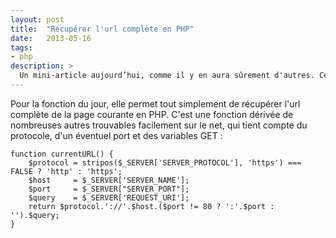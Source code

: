 ```yaml
---
layout: post
title:  "Récupérer l'url complète en PHP"
date:   2013-05-16
tags:
- php
description: >
  Un mini-article aujourd’hui, comme il y en aura sûrement d'autres. Ces articles concerneront de petites astuces, fonctions utilitaires dont je souhaite garder une version à portée de main, sans avoir a retourner le web et/ou mon bureau.
---
```


Pour la fonction du jour, elle permet tout simplement de récupérer l'url complète de la page courante en PHP. C'est une fonction dérivée de nombreuses autres trouvables facilement sur le net, qui tient compte du protocole, d'un éventuel port et des variables GET :

	function currentURL() {
		$protocol = stripos($_SERVER['SERVER_PROTOCOL'], 'https') === FALSE ? 'http' : 'https';
		$host     = $_SERVER['SERVER_NAME'];
		$port     = $_SERVER["SERVER_PORT"];
		$query    = $_SERVER['REQUEST_URI'];
		return $protocol.'://'.$host.($port != 80 ? ':'.$port : '').$query;
	}
